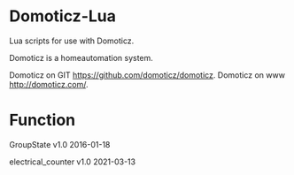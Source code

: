 # Domoticz-Lua
Lua scripts for use with Domoticz.

Domoticz is a homeautomation system. 

Domoticz on GIT https://github.com/domoticz/domoticz.
Domoticz on www http://domoticz.com/.

Function
==================================
GroupState          v1.0    2016-01-18

electrical_counter  v1.0    2021-03-13
